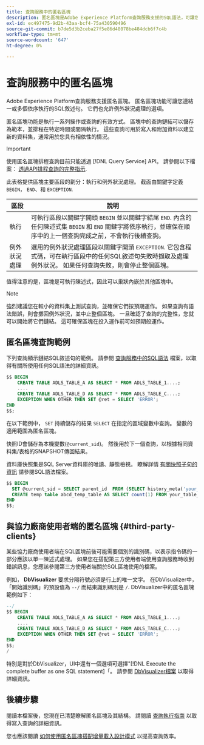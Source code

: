 ```yaml
---
title: 查詢服務中的匿名區塊
description: 匿名區塊是Adobe Experience Platform查詢服務支援的SQL語法，可讓您有效執行一系列查詢
exl-id: ec497475-9d2b-43aa-bcf4-75a430590496
source-git-commit: b7de5d3b2ceba27f5e86d48078be484dcb6f7c4b
workflow-type: tm+mt
source-wordcount: '647'
ht-degree: 0%

---
```


# 查詢服務中的匿名區塊

Adobe Experience Platform查詢服務支援匿名區塊。 匿名區塊功能可讓您連結一或多個依序執行的SQL敘述句。 它們也允許例外狀況處理的選項。

匿名區塊功能是執行一系列操作或查詢的有效方式。 區塊中的查詢鏈結可以儲存為範本，並排程在特定時間或間隔執行。 這些查詢可用於寫入和附加資料以建立新的資料集，通常用於您具有相依性的情況。

>[!IMPORTANT]
>
>使用匿名區塊排程查詢目前只能透過 [!DNL Query Service] API。 請參閱以下檔案： [透過API排程查詢的完整指示](../api/scheduled-queries.md).

此表格提供區塊主要區段的劃分：執行和例外狀況處理。 截面由關鍵字定義 `BEGIN`， `END`、和 `EXCEPTION`.

| 區段 | 說明 |
|---|---|
| 執行 | 可執行區段以關鍵字開頭 `BEGIN` 並以關鍵字結尾 `END`. 內含的任何陳述式集 `BEGIN` 和 `END` 關鍵字將依序執行，並確保在順序中的上一個查詢完成之前，不會執行後續查詢。 |
| 例外狀況處理 | 選用的例外狀況處理區段以關鍵字開頭 `EXCEPTION`. 它包含程式碼，可在執行區段中的任何SQL敘述句失敗時擷取及處理例外狀況。 如果任何查詢失敗，則會停止整個區塊。 |

值得注意的是，區塊是可執行陳述式，因此可以巢狀內嵌於其他區塊中。

>[!NOTE]
>
> 強烈建議您在較小的資料集上測試查詢，並確保它們按預期運作。 如果查詢有語法錯誤，則會擲回例外狀況，並中止整個區塊。 一旦確認了查詢的完整性，您就可以開始將它們鏈結。 這可確保區塊在投入運作前可如預期般運作。

## 匿名區塊查詢範例

下列查詢顯示鏈結SQL敘述句的範例。 請參閱 [查詢服務中的SQL語法](../sql/syntax.md) 檔案，以取得有關所使用任何SQL語法的詳細資訊。

```SQL
$$ BEGIN
    CREATE TABLE ADLS_TABLE_A AS SELECT * FROM ADLS_TABLE_1....;
    ....
    CREATE TABLE ADLS_TABLE_D AS SELECT * FROM ADLS_TABLE_C....; 
    EXCEPTION WHEN OTHER THEN SET @ret = SELECT 'ERROR';
END
$$;
```

在以下範例中， `SET` 持續儲存的結果 `SELECT` 在指定的區域變數中查詢。 變數的適用範圍為匿名區塊。

快照ID會儲存為本機變數(`@current_sid`)。 然後用於下一個查詢，以根據相同資料集/表格的SNAPSHOT傳回結果。

資料庫快照集是SQL Server資料庫的唯讀、靜態檢視。 瞭解詳情 [有關快照子句的資訊](../sql/syntax.md#SNAPSHOT-clause) 請參閱SQL語法檔案。

```SQL
$$ BEGIN                                             
  SET @current_sid = SELECT parent_id  FROM (SELECT history_meta('your_table_name')) WHERE  is_current = true;
  CREATE temp table abcd_temp_table AS SELECT count(1) FROM your_table_name  SNAPSHOT SINCE @current_sid;                                                                                           
END
$$;
```

## 與協力廠商使用者端的匿名區塊 {#third-party-clients}

某些協力廠商使用者端在SQL區塊前後可能需要個別的識別碼，以表示指令碼的一部分應該以單一陳述式處理。 如果您在搭配第三方使用者端使用查詢服務時收到錯誤訊息，您應該參閱第三方使用者端關於SQL區塊使用的檔案。

例如， **DbVisualizer** 要求分隔符號必須是行上的唯一文字。 在DbVisualizer中，「開始識別碼」的預設值為 `--/` 而結束識別碼則是 `/`. DbVisualizer中的匿名區塊範例如下：

```SQL
--/
$$ BEGIN
    CREATE TABLE ADLS_TABLE_A AS SELECT * FROM ADLS_TABLE_1....;
    ....
    CREATE TABLE ADLS_TABLE_D AS SELECT * FROM ADLS_TABLE_C....;
    EXCEPTION WHEN OTHER THEN SET @ret = SELECT 'ERROR';
END
$$;
/
```

特別是對於DbVisualizer，UI中還有一個選項可選擇&quot;[!DNL Execute the complete buffer as one SQL statement]「。 請參閱 [DbVisualizer檔案](https://confluence.dbvis.com/display/UG120/Executing+Complex+Statements#ExecutingComplexStatements-UsingExecuteBuffer) 以取得詳細資訊。

## 後續步驟

閱讀本檔案後，您現在已清楚瞭解匿名區塊及其結構。 請閱讀 [查詢執行指南](../best-practices/writing-queries.md) 以取得寫入查詢的詳細資訊。

您也應該閱讀 [如何使用匿名區塊搭配增量載入設計模式](./incremental-load.md) 以提高查詢效率。
